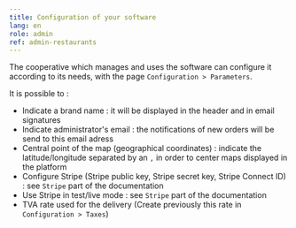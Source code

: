 ```yaml
---
title: Configuration of your software
lang: en
role: admin
ref: admin-restaurants
---
```


The cooperative which manages and uses the software can configure it according to its needs, with the page `Configuration > Parameters`.

It is possible to :
* Indicate a brand name : it will be displayed in the header and in email signatures
* Indicate administrator's email : the notifications of new orders will be send to this email adress
* Central point of the map (geographical coordinates) : indicate the latitude/longitude separated by an `,` in order to center maps displayed in the platform
* Configure Stripe (Stripe public key, Stripe secret key, Stripe Connect ID) : see `Stripe` part of the documentation 
* Use Stripe in test/live mode : see `Stripe` part of the documentation
* TVA rate used for the delivery (Create previously this rate in `Configuration > Taxes`)
